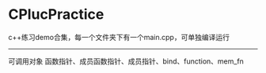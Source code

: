 # CPlucPractice
c++练习demo合集，每一个文件夹下有一个main.cpp，可单独编译运行

-------------------------
可调用对象
函数指针、成员函数指针、成员指针、bind、function、mem_fn